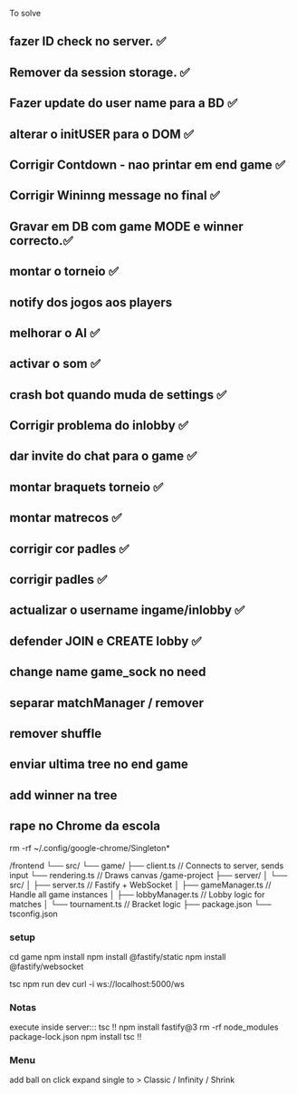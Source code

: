 To solve
## fazer ID check no server.                    ✅
## Remover da session storage.                  ✅
## Fazer update do user name para a BD          ✅
## alterar o initUSER para o DOM                ✅
## Corrigir Contdown - nao printar em end game  ✅
## Corrigir Wininng message no final            ✅
## Gravar em DB com game MODE e winner correcto.✅
## montar o torneio                             ✅
## notify dos jogos aos players                 
## melhorar o AI                                ✅
## activar o som                                ✅
## crash bot quando muda de settings            ✅
## Corrigir problema do inlobby                 ✅
## dar invite do chat para o game               ✅
## montar braquets torneio                      ✅
## montar matrecos                              ✅
## corrigir cor padles                          ✅
## corrigir padles                              ✅
## actualizar o username ingame/inlobby         ✅
## defender JOIN e CREATE lobby                 ✅
## change name game_sock                   no need
## separar matchManager / remover
## remover shuffle
## enviar ultima tree no end game
## add winner na tree


## rape no Chrome da escola
rm -rf ~/.config/google-chrome/Singleton*


/frontend
    └── src/
        └── game/
           ├── client.ts          // Connects to server, sends input
           └── rendering.ts       // Draws canvas
/game-project
    ├── server/
    │   └── src/
    │       ├── server.ts         // Fastify + WebSocket
    │       ├── gameManager.ts    // Handle all game instances
    │       ├── lobbyManager.ts   // Lobby logic for matches
    │       └── tournament.ts     // Bracket logic
    ├── package.json
    └── tsconfig.json

### setup
cd game
npm install
npm install @fastify/static
npm install @fastify/websocket
<!-- npm install -g typescript
npx tsc -->
tsc
npm run dev
curl -i ws://localhost:5000/ws


### Notas
execute inside server::: tsc
!!
npm install fastify@3
rm -rf node_modules package-lock.json
npm install
tsc
!!

### Menu
add ball on click
expand single to > Classic / Infinity / Shrink